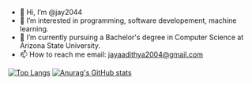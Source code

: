 - 👋 Hi, I’m @jay2044
- 👀 I’m interested in programming, software developement, machine learning.
- 🌱 I’m currently pursuing a Bachelor's degree in Computer Science at Arizona State University.
- 📫 How to reach me email: jayaadithya2004@gmail.com

[![Top Langs](https://github-readme-stats.vercel.app/api/top-langs/?username=jay2044&show_icons=true&theme=dark&langs_count=8&layout=compact)](https://github.com/anuraghazra/github-readme-stats)      [![Anurag's GitHub stats](https://github-readme-stats.vercel.app/api?username=jay2044&show_icons=true&theme=dark)](https://github.com/anuraghazra/github-readme-stats)



<!---
jay2044/jay2044 is a ✨ special ✨ repository because its `README.md` (this file) appears on your GitHub profile.
You can click the Preview link to take a look at your changes.
--->
